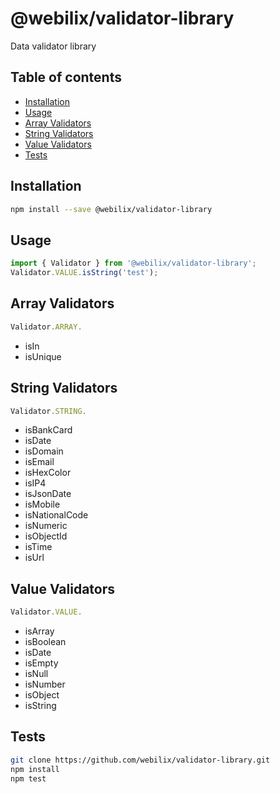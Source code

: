 # @webilix/validator-library

Data validator library

## Table of contents

-   [Installation](#installation)
-   [Usage](#usage-typescript)
-   [Array Validators](#array-validators)
-   [String Validators](#string-validators)
-   [Value Validators](#value-validators)
-   [Tests](#tests)

## Installation

```bash
npm install --save @webilix/validator-library
```

## Usage

```typescript
import { Validator } from '@webilix/validator-library';
Validator.VALUE.isString('test');
```

## Array Validators

```javascript
Validator.ARRAY.
```

-   isIn
-   isUnique

## String Validators

```javascript
Validator.STRING.
```

-   isBankCard
-   isDate
-   isDomain
-   isEmail
-   isHexColor
-   isIP4
-   isJsonDate
-   isMobile
-   isNationalCode
-   isNumeric
-   isObjectId
-   isTime
-   isUrl

## Value Validators

```javascript
Validator.VALUE.
```

-   isArray
-   isBoolean
-   isDate
-   isEmpty
-   isNull
-   isNumber
-   isObject
-   isString

## Tests

```bash
git clone https://github.com/webilix/validator-library.git
npm install
npm test
```
